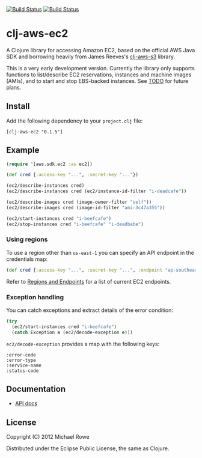 [![Build Status](https://buildhive.cloudbees.com/job/mrowe/job/clj-aws-ec2/badge/icon)](https://buildhive.cloudbees.com/job/mrowe/job/clj-aws-ec2/)
[![Build Status](https://travis-ci.org/mrowe/clj-aws-ec2.png)](https://travis-ci.org/mrowe/clj-aws-ec2)

# clj-aws-ec2

A Clojure library for accessing Amazon EC2, based on the official AWS
Java SDK and borrowing heavily from James Reeves's [clj-aws-s3][]
library.

This is a very early development version. Currently the library only
supports functions to list/describe EC2 reservations, instances and
machine images (AMIs), and to start and stop EBS-backed instances. See
[TODO][] for future plans.

[clj-aws-s3]: https://github.com/weavejester/clj-aws-s3
[TODO]: https://github.com/mrowe/clj-aws-ec2/wiki/TODO

## Install

Add the following dependency to your `project.clj` file:

    [clj-aws-ec2 "0.1.5"]

## Example

```clojure
(require '[aws.sdk.ec2 :as ec2])

(def cred {:access-key "...", :secret-key "..."})

(ec2/describe-instances cred)
(ec2/describe-instances cred (ec2/instance-id-filter "i-deadcafe"))

(ec2/describe-images cred (image-owner-filter "self"))
(ec2/describe-images cred (image-id-filter "ami-3c47a355"))

(ec2/start-instances cred "i-beefcafe")
(ec2/stop-instances cred "i-beefcafe" "i-deadbabe")

```

### Using regions

To use a region other than `us-east-1` you can specify an API endpoint
in the credentials map:

```clojure
(def cred {:access-key "...", :secret-key "...", :endpoint "ap-southeast-2"})
```

Refer to [Regions and Endpoints][] for a list of current EC2 endpoints.

[Regions and Endpoints]: http://docs.amazonwebservices.com/general/latest/gr/rande.html#ec2_region

### Exception handling

You can catch exceptions and extract details of the error condition:

```clojure
(try
  (ec2/start-instances cred "i-beefcafe")
  (catch Exception e (ec2/decode-exception e)))
```

`ec2/decode-exception` provides a map with the following keys:

    :error-code
    :error-type
    :service-name
    :status-code


## Documentation

* [API docs](http://mrowe.github.com/clj-aws-ec2/)

## License

Copyright (C) 2012 Michael Rowe

Distributed under the Eclipse Public License, the same as Clojure.
